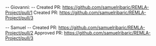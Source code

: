 -- Giovanni: --
Created PR: https://github.com/samuelribaric/REMLA-Project/pull/1
Created PR: https://github.com/samuelribaric/REMLA-Project/pull/3

-- Samuel --
Created PR: https://github.com/samuelribaric/REMLA-Project/pull/2
Approved PR: https://github.com/samuelribaric/REMLA-Project/pull/3
